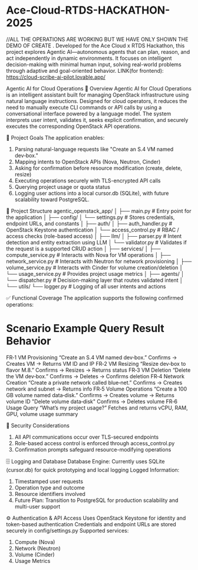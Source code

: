 # Ace-Cloud-RTDS-HACKATHON-2025
//ALL THE OPERATIONS ARE WORKING BUT WE HAVE ONLY SHOWN THE DEMO OF CREATE .
Developed for the Ace Cloud x RTDS Hackathon, this project explores Agentic AI—autonomous agents that can plan, reason, and act independently in dynamic environments. It focuses on intelligent decision-making with minimal human input, solving real-world problems through adaptive and goal-oriented behavior.
LINK(for frontend): https://cloud-scribe-ai-pilot.lovable.app/

Agentic AI for Cloud Operations
🧠 Overview
Agentic AI for Cloud Operations is an intelligent assistant built for managing OpenStack infrastructure using natural language instructions. Designed for cloud operators, it reduces the need to manually execute CLI commands or API calls by using a conversational interface powered by a language model. The system interprets user intent, validates it, seeks explicit confirmation, and securely executes the corresponding OpenStack API operations.

🎯 Project Goals
The application enables:
1. Parsing natural-language requests like "Create an S.4 VM named dev‑box."
2. Mapping intents to OpenStack APIs (Nova, Neutron, Cinder)
3. Asking for confirmation before resource modification (create, delete, resize)
4. Executing operations securely with TLS-encrypted API calls
5. Querying project usage or quota status
6. Logging user actions into a local cursor.db (SQLite), with future scalability toward PostgreSQL.

📂 Project Structure
agentic_openstack_app/
│
├── main.py                         # Entry point for the application
│
├── config/
│   └── settings.py                # Stores credentials, endpoint URLs, and constants
│
├── auth/
│   ├── auth_handler.py           # OpenStack Keystone authentication
│   └── access_control.py         # RBAC / access checks (role-based access)
│
├── llm/
│   ├── parser.py                 # Intent detection and entity extraction using LLM
│   └── validator.py              # Validates if the request is a supported CRUD action
│
├── services/
│   ├── compute_service.py        # Interacts with Nova for VM operations
│   ├── network_service.py        # Interacts with Neutron for network provisioning
│   ├── volume_service.py         # Interacts with Cinder for volume creation/deletion
│   └── usage_service.py          # Provides project usage metrics
│
├── agents/
│   └── dispatcher.py             # Decision-making layer that routes validated intent
│
└── utils/
    └── logger.py                 # Logging of all user intents and actions

✅ Functional Coverage
The application supports the following confirmed operations:

#	Scenario		Example Query					Result Behavior
FR‑1	VM Provisioning		“Create an S.4 VM named dev‑box.”		Confirms → Creates VM → Returns VM ID and IP
FR‑2	VM Resizing		“Resize dev‑box to flavor M.8.”			Confirms → Resizes → Returns status
FR‑3	VM Deletion		“Delete the VM dev‑box.”				Confirms → Deletes → Confirms deletion
FR‑4	Network Creation	“Create a private network called blue‑net.”	Confirms → Creates network and subnet → Returns info
FR‑5	Volume Operations	“Create a 100 GB volume named data‑disk.”	Confirms → Creates volume → Returns volume ID "Delete volume data‑disk" Confirms → Deletes volume
FR‑6	Usage Query		“What’s my project usage?”			Fetches and returns vCPU, RAM, GPU, volume usage summary

🔐 Security Considerations
1. All API communications occur over TLS-secured endpoints
2. Role-based access control is enforced through access_control.py
3. Confirmation prompts safeguard resource-modifying operations

🗄️ Logging and Database
Database Engine: Currently uses SQLite (cursor.db) for quick prototyping and local logging
Logged Information:
1. Timestamped user requests
2. Operation type and outcome
3. Resource identifiers involved
4. Future Plan: Transition to PostgreSQL for production scalability and multi-user support

⚙️ Authentication & API Access
Uses OpenStack Keystone for identity and token-based authentication
Credentials and endpoint URLs are stored securely in config/settings.py
Supported services:
1. Compute (Nova)
2. Network (Neutron)
3. Volume (Cinder)
4. Usage Metrics




